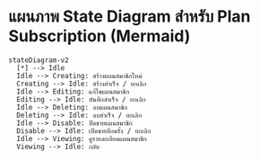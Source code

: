 # แผนภาพ State Diagram สำหรับ Plan Subscription (Mermaid)

```mermaid
stateDiagram-v2
  [*] --> Idle
  Idle --> Creating: สร้างแผนสมาชิกใหม่
  Creating --> Idle: สร้างสำเร็จ / ยกเลิก
  Idle --> Editing: แก้ไขแผนสมาชิก
  Editing --> Idle: บันทึกสำเร็จ / ยกเลิก
  Idle --> Deleting: ลบแผนสมาชิก
  Deleting --> Idle: ลบสำเร็จ / ยกเลิก
  Idle --> Disable: ปิดขายแผนสมาชิก
  Disable --> Idle: เปิดขายอีกครั้ง / ยกเลิก
  Idle --> Viewing: ดูรายละเอียดแผนสมาชิก
  Viewing --> Idle: กลับ
```
